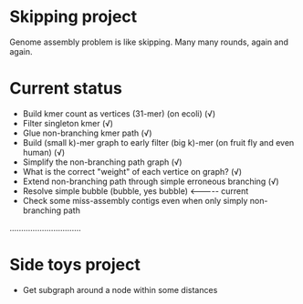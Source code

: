 # Skipping project
Genome assembly problem is like skipping. Many many rounds, again and again.
# Current status
* Build kmer count as vertices (31-mer) (on ecoli) (&#8730;)
* Filter singleton kmer (&#8730;)
* Glue non-branching kmer path (&#8730;)
* Build (small k)-mer graph to early filter (big k)-mer (on fruit fly and even human) (&#8730;)
* Simplify the non-branching path graph (&#8730;)
* What is the correct "weight" of each vertice on graph? (&#8730;)
* Extend non-branching path through simple erroneous branching (&#8730;)
* Resolve simple bubble (bubble, yes bubble) <----- current
* Check some miss-assembly contigs even when only simply non-branching path

...............................

# Side toys project
* Get subgraph around a node within some distances
